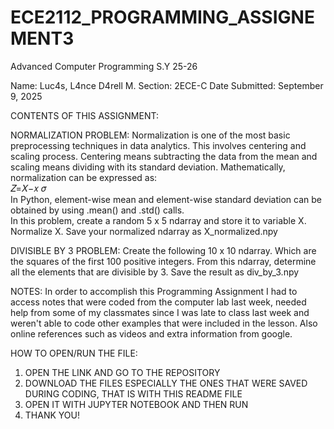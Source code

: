 # ECE2112_PROGRAMMING_ASSIGNEMENT3
Advanced Computer Programming S.Y 25-26

Name: Luc4s, L4nce D4rell M.
Section: 2ECE-C
Date Submitted: September 9, 2025

CONTENTS OF THIS ASSIGNMENT:

NORMALIZATION PROBLEM: 
Normalization is one of the most basic preprocessing techniques in data analytics. This involves centering and scaling process. Centering means subtracting the data from the mean and scaling means dividing with its standard deviation. Mathematically, normalization can be expressed as:  
𝑍=𝑋−𝑥 𝜎  
In Python, element-wise mean and element-wise standard deviation can be obtained by using .mean() and .std() calls.   
In this problem, create a random 5 x 5 ndarray and store it to variable X. Normalize X. Save your normalized ndarray as X_normalized.npy 

DIVISIBLE BY 3 PROBLEM: 
Create the following 10 x 10 ndarray. Which are the squares of the first 100 positive integers. From this ndarray, determine all the elements that are divisible by 3. Save the result as div_by_3.npy 

NOTES: 
In order to accomplish this Programming Assignment I had to access notes that were coded from the computer lab last week, needed help from some of my classmates since I was late to class last week 
and weren't able to code other examples that were included in the lesson. Also online references such as videos and extra information from google.

HOW TO OPEN/RUN THE FILE:
1. OPEN THE LINK AND GO TO THE REPOSITORY
2. DOWNLOAD THE FILES ESPECIALLY THE ONES THAT WERE SAVED DURING CODING, THAT IS WITH THIS README FILE
3. OPEN IT WITH JUPYTER NOTEBOOK AND THEN RUN 
4. THANK YOU!
